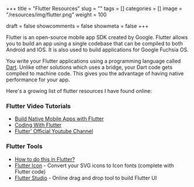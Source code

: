 +++ 
title = "Flutter Resources"
slug = "" 
tags = []
categories = []
image = "/resources/img/flutter.png"
weight = 100

draft = false 
showcomments = false 
showmeta = false
+++

Flutter is an open-source mobile app SDK created by Google. Flutter allows you to build an app using a single codebase that can be compiled to both Android and IOS. It is also used to build applications for Google Fuchsia OS. 

You write your Flutter applications using a programming language called [Dart](/resources/dart). Unlike other solutions which uses a bridge, your Dart code gets compiled to machine code. This gives you the advantage of having native performance for your app.

Here's a growing list of flutter resources I have found online:

### Flutter Video Tutorials
- [Build Native Mobile Apps with Flutter](https://www.udacity.com/course/build-native-mobile-apps-with-flutter--ud905)
- [Coding With Flutter](https://www.youtube.com/watch?v=u_Lyx8KJWpg&list=PLNnAcB93JKV9iZ2cwk9MEx3_JG8BRikMP)
- [Flutter' Official Youtube Channel](https://www.youtube.com/channel/UCwXdFgeE9KYzlDdR7TG9cMw)

### Flutter Tools
- [How to do this in Flutter?](https://howtodothisinflutter.com/)
- [Flutter Icon](http://fluttericon.com/) - Convert your SVG icons to Icon fonts (complete with Flutter code)
- [Flutter Studio](https://flutterstudio.app/) - Online drag and drop tool to build Flutter UI
